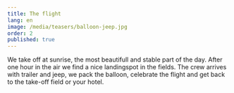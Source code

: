 ```yaml
---
title: The flight
lang: en
image: /media/teasers/balloon-jeep.jpg
order: 2
published: true
---
```

We take off at sunrise, the most beautifull and stable part of the day. After one hour in the air we find a nice landingspot in the fields. The crew arrives with trailer and jeep, we pack the balloon, celebrate the flight and get back to the take-off field or your hotel. 


